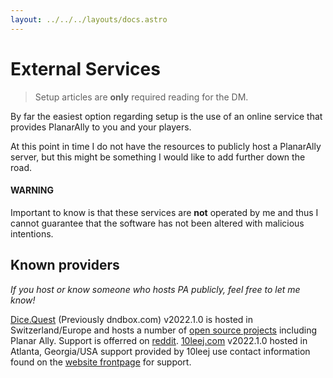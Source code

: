 ```yaml
---
layout: ../../../layouts/docs.astro
---
```


# External Services

> Setup articles are **only** required reading for the DM.

By far the easiest option regarding setup is the use of an online service that provides PlanarAlly to you and your players.

At this point in time I do not have the resources to publicly host a PlanarAlly server, but this might be something I would like to add further down the road.

#### WARNING

Important to know is that these services are **not** operated by me and thus I cannot guarantee that the software has not been altered with malicious intentions.

## Known providers

_If you host or know someone who hosts PA publicly, feel free to let me know!_

[Dice.Quest](https://planarally.dice.quest/) (Previously dndbox.com) v2022.1.0 is hosted in Switzerland/Europe and hosts a number of [open source projects](https://dice.quest) including Planar Ally. Support is offerred on [reddit](https://reddit.com/r/dndbox/).
[10leej.com](https://planarally.10leej.com/) v2022.1.0 hosted in Atlanta, Georgia/USA support provided by 10leej use contact information found on the [website frontpage](https://10leej.com/) for support.
